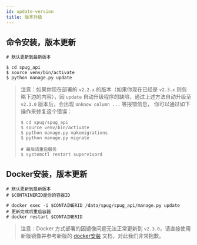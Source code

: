 ```yaml
---
id: update-version
title: 版本升级
---
```

## 命令安装，版本更新
```
# 默认更新到最新版本

$ cd spug_api
$ source venv/bin/activate
$ python manage.py update

```

> 注意：如果你现在部署的 `v2.2.x` 的版本（如果你现在已经是 `v2.3.x` 则忽略下边的内容），因 `update` 自动升级程序的缺陷，通过上述方法自动升级至 `v2.3.0` 版本后，会出现 `Unknow column ...` 等报错信息，
>你可以通过如下操作来修复这个错误：
> ```shell script
> $ cd spug/spug_api
> $ source venv/bin/activate
> $ python manage.py makemigrations
> $ python manage.py migrate
> 
> # 最后请重启服务
> $ systemctl restart supervisord
> ```

## Docker安装，版本更新
```
# 默认更新到最新版本
# $CONTAINERID是你的容器ID

# docker exec -i $CONTAINERID /data/spug/spug_api/manage.py update 
# 更新完成后重启容器
# docker restart $CONTAINERID
```

> 注意：Docker 方式部署的因镜像问题无法正常更新到 `v2.3.0`，请直接使用新版镜像并参考新版的 [docker安装](/docs/install-docker) 文档，对此我们非常抱歉。